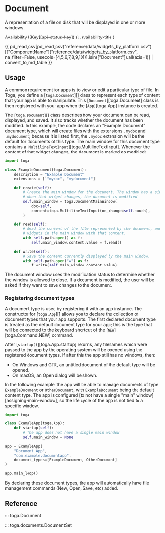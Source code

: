 # Document

A representation of a file on disk that will be displayed in one or more windows.

Availability ([Key][api-status-key])  <!-- rumdl-disable-line MD013 -->
{: .availability-title }

{{ pd_read_csv[pd_read_csv("reference/data/widgets_by_platform.csv")[["ComponentName"]("reference/data/widgets_by_platform.csv", na_filter=False, usecols=[4,5,6,7,8,9,10])].isin(["Document"]).all(axis=1)] | convert_to_md_table }}

## Usage

A common requirement for apps is to view or edit a particular type of file. In Toga, you define a [`toga.Document`][] class to represent each type of content that your app is able to manipulate. This [`Document`][toga.Document] class is then registered with your app when the [`App`][toga.App] instance is created.

The [`toga.Document`][] class describes how your document can be read, displayed, and saved. It also tracks whether the document has been modified. In this example, the code declares an "Example Document" document type, which will create files with the extensions `.mydoc` and `.mydocument`; because it is listed first, the `.mydoc` extension will be the default for documents of this type. The main window for this document type contains a [`MultilineTextInput`][toga.MultilineTextInput]. Whenever the content of that widget changes, the document is marked as modified:

```python
import toga

class ExampleDocument(toga.Document):
    description = "Example Document"
    extensions = [`"mydoc", "mydocument"]

    def create(self):
        # Create the main window for the document. The window has a single widget;
        # when that widget changes, the document is modified.
        self.main_window = toga.DocumentMainWindow(
            doc=self,
            content=toga.MultilineTextInput(on_change=self.touch),
        )

    def read(self):
        # Read the content of the file represented by the document, and populate the
        # widgets in the main window with that content.
        with self.path.open() as f:
            self.main_window.content.value = f.read()

    def write(self):
        # Save the content currently displayed by the main window.
        with self.path.open("w") as f:
            f.write(self.main_window.content.value)
```

The document window uses the modification status to determine whether the window is allowed to close. If a document is modified, the user will be asked if they want to save changes to the document.

### Registering document types

A document type is used by registering it with an app instance. The constructor for [`toga.App`][] allows you to declare the collection of document types that your app supports. The first declared document type is treated as the default document type for your app; this is the type that will be connected to the keyboard shortcut of the [`NEW`][toga.Command.NEW] command.

After [`startup()`][toga.App.startup] returns, any filenames which were passed to the app by the operating system will be opened using the registered document types. If after this the app still has no windows, then:

- On Windows and GTK, an untitled document of the default type will be opened.
- On macOS, an Open dialog will be shown.

In the following example, the app will be able to manage documents of type `ExampleDocument` or `OtherDocument`, with `ExampleDocument` being the default content type. The app is configured [to not have a single "main" window][assigning-main-window], so the life cycle of the app is not tied to a specific window.

```python
import toga

class ExampleApp(toga.App):
    def startup(self):
        # The app does not have a single main window
        self.main_window = None

app = ExampleApp(
    "Document App",
    "com.example.documentapp",
    document_types=[ExampleDocument, OtherDocument]
)

app.main_loop()
```

By declaring these document types, the app will automatically have file management commands (New, Open, Save, etc) added.

## Reference

::: toga.Document

::: toga.documents.DocumentSet
